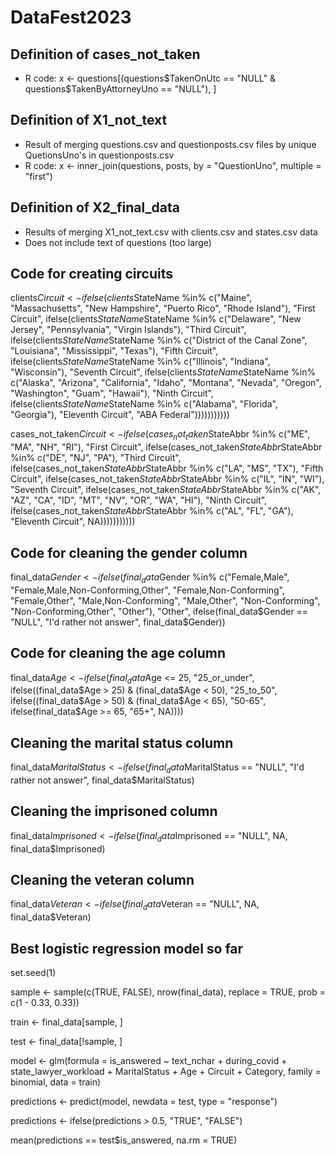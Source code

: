 # DataFest2023


## Definition of cases_not_taken
- R code: x <- questions[(questions$TakenOnUtc == "NULL" & questions$TakenByAttorneyUno == "NULL"), ]

## Definition of X1_not_text
- Result of merging questions.csv and questionposts.csv files by unique QuetionsUno's in questionposts.csv
- R code: x <- inner_join(questions, posts, by = "QuestionUno", multiple = "first")

## Definition of X2_final_data
- Results of merging X1_not_text.csv with clients.csv and states.csv data
- Does not include text of questions (too large)

## Code for creating circuits

clients$Circuit <- ifelse(clients$StateName %in% c("Maine", "Massachusetts", "New Hampshire", "Puerto Rico", "Rhode Island"), "First Circuit", ifelse(clients$StateName %in% c("Connecticut", "New York", "Vermont"), "Second Circuit", ifelse(clients$StateName %in% c("Delaware", "New Jersey", "Pennsylvania", "Virgin Islands"), "Third Circuit", ifelse(clients$StateName %in% c("Maryland", "North Carolina", "South Carolina", "Virginia", "West Virginia"), "Fourth Circuit", ifelse(clients$StateName %in% c("District of the Canal Zone", "Louisiana", "Mississippi", "Texas"), "Fifth Circuit", ifelse(clients$StateName %in% c("Kentucky", "Michigan", "Ohio", "Tennessee"), "Sixth Circuit", ifelse(clients$StateName %in% c("Illinois", "Indiana", "Wisconsin"), "Seventh Circuit", ifelse(clients$StateName %in% c("Arkansas", "Iowa", "Minnesota", "Missouri", "Nebraska", "North Dakota", "South Dakota"), "Eighth Circuit", ifelse(clients$StateName %in% c("Alaska", "Arizona", "California", "Idaho", "Montana",  "Nevada", "Oregon", "Washington", "Guam", "Hawaii"), "Ninth Circuit", ifelse(clients$StateName %in% c("Colorado", "Kansas", "New Mexico", "Oklahoma", "Utah", "Wyoming"), "Tenth Circuit", ifelse(clients$StateName %in% c("Alabama", "Florida", "Georgia"), "Eleventh Circuit", "ABA Federal")))))))))))

cases_not_taken$Circuit <- ifelse(cases_not_taken$StateAbbr %in% c("ME", "MA", "NH", "RI"), "First Circuit", ifelse(cases_not_taken$StateAbbr %in% c("CT", "NY", "VT"), "Second Circuit", ifelse(cases_not_taken$StateAbbr %in% c("DE", "NJ", "PA"), "Third Circuit", ifelse(cases_not_taken$StateAbbr %in% c("MD", "NC", "SC", "VA", "WV"), "Fourth Circuit", ifelse(cases_not_taken$StateAbbr %in% c("LA", "MS", "TX"), "Fifth Circuit", ifelse(cases_not_taken$StateAbbr %in% c("KY", "MI", "OH", "TN"), "Sixth Circuit", ifelse(cases_not_taken$StateAbbr %in% c("IL", "IN", "WI"), "Seventh Circuit", ifelse(cases_not_taken$StateAbbr %in% c("AR", "IA", "MN", "MO", "NE", "ND", "SD"), "Eighth Circuit", ifelse(cases_not_taken$StateAbbr %in% c("AK", "AZ", "CA", "ID", "MT", "NV", "OR", "WA", "HI"), "Ninth Circuit", ifelse(cases_not_taken$StateAbbr %in% c("CO", "KS", "NM", "OK", "UT", "WY"), "Tenth Circuit", ifelse(cases_not_taken$StateAbbr %in% c("AL", "FL", "GA"), "Eleventh Circuit", NA)))))))))))

## Code for cleaning the gender column

final_data$Gender <- ifelse(final_data$Gender %in% c("Female,Male", "Female,Male,Non-Conforming,Other", "Female,Non-Conforming", "Female,Other", "Male,Non-Conforming", "Male,Other", "Non-Conforming", "Non-Conforming,Other", "Other"), "Other", ifelse(final_data$Gender == "NULL", "I'd rather not answer", final_data$Gender))

## Code for cleaning the age column

final_data$Age <- ifelse(final_data$Age <= 25, "25_or_under", ifelse((final_data$Age > 25) & (final_data$Age < 50), "25_to_50", ifelse((final_data$Age > 50) & (final_data$Age < 65), "50-65", ifelse(final_data$Age >= 65, "65+", NA))))

## Cleaning the marital status column

final_data$MaritalStatus <- ifelse(final_data$MaritalStatus == "NULL", "I'd rather not answer", final_data$MaritalStatus)

## Cleaning the imprisoned column

final_data$Imprisoned <- ifelse(final_data$Imprisoned == "NULL", NA, final_data$Imprisoned)

## Cleaning the veteran column

final_data$Veteran <- ifelse(final_data$Veteran == "NULL", NA, final_data$Veteran)

## Best logistic regression model so far

set.seed(1)

sample <- sample(c(TRUE, FALSE), nrow(final_data), replace = TRUE, prob = c(1 - 0.33, 0.33))

train <- final_data[sample, ]

test <- final_data[!sample, ]

model <- glm(formula = is_answered ~ text_nchar + during_covid + state_lawyer_workload + MaritalStatus + Age + Circuit + Category, family = binomial, data = train)

predictions <- predict(model, newdata = test, type = "response")

predictions <- ifelse(predictions > 0.5, "TRUE", "FALSE")

mean(predictions == test$is_answered, na.rm = TRUE)
